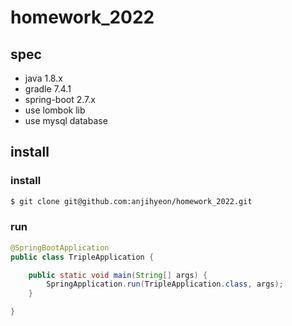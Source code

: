 # homework_2022



## spec
- java 1.8.x
- gradle 7.4.1
- spring-boot 2.7.x
- use lombok lib
- use mysql database


## install

### install
```bash
$ git clone git@github.com:anjihyeon/homework_2022.git
```

### run
```java
@SpringBootApplication
public class TripleApplication {

	public static void main(String[] args) {
		SpringApplication.run(TripleApplication.class, args);
	}

}
```

